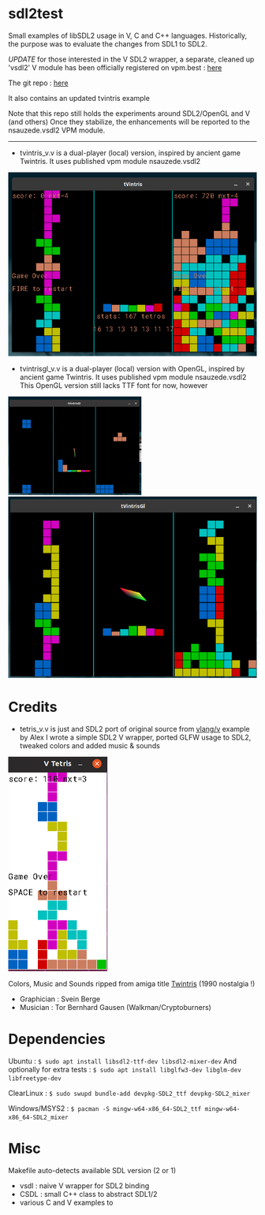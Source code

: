 # sdl2test
Small examples of libSDL2 usage in V, C and C++ languages.
Historically, the purpose was to evaluate the changes from SDL1 to SDL2.

*UPDATE* for those interested in the V SDL2 wrapper, a separate, cleaned up 'vsdl2' V module has been officially registered on vpm.best : <a href='https://vpm.best/mod/nsauzede.vsdl2'>here</a>

The git repo : <a href='https://github.com/nsauzede/vsdl2'>here</a>

It also contains an updated tvintris example

Note that this repo still holds the experiments around SDL2/OpenGL and V (and others)
Once they stabilize, the enhancements will be reported to the nsauzede.vsdl2 VPM module.

----

- tvintris_v.v is a dual-player (local) version, inspired by ancient game Twintris. It uses published vpm module nsauzede.vsdl2

<img src='https://github.com/nsauzede/sdl2test/blob/master/tvintris.png'>

- tvintrisgl_v.v is a dual-player (local) version with OpenGL, inspired by ancient game Twintris. It uses published vpm module nsauzede.vsdl2
This OpenGL version still lacks TTF font for now, however

<img src='https://github.com/nsauzede/sdl2test/blob/master/tvintrisgl.gif'>

<img src='https://github.com/nsauzede/sdl2test/blob/master/tvintrisgl.png'>

# Credits
- tetris_v.v is just and SDL2 port of original source from <a href='https://github.com/vlang/v'>vlang/v</a> example by Alex
I wrote a simple SDL2 V wrapper, ported GLFW usage to SDL2, tweaked colors and added music & sounds

<img src='https://github.com/nsauzede/sdl2test/raw/master/tetris_v.png'>

Colors, Music and Sounds ripped from amiga title <a href='http://hol.abime.net/5109/screenshot'>Twintris</a> (1990 nostalgia !)
- Graphician : Svein Berge
- Musician : Tor Bernhard Gausen (Walkman/Cryptoburners)

# Dependencies
Ubuntu :
`$ sudo apt install libsdl2-ttf-dev libsdl2-mixer-dev`
And optionally for extra tests :
`$ sudo apt install libglfw3-dev libglm-dev libfreetype-dev`

ClearLinux :
`$ sudo swupd bundle-add devpkg-SDL2_ttf devpkg-SDL2_mixer`

Windows/MSYS2 :
`$ pacman -S mingw-w64-x86_64-SDL2_ttf mingw-w64-x86_64-SDL2_mixer`


# Misc
Makefile auto-detects available SDL version (2 or 1)

- vsdl : naive V wrapper for SDL2 binding
- CSDL : small C++ class to abstract SDL1/2
- various C and V examples to
